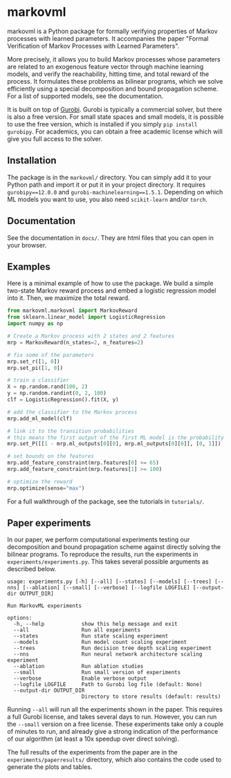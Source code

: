 # markovml

markovml is a Python package for formally verifying properties of Markov processes with learned parameters.
It accompanies the paper "Formal Verification of Markov Processes with Learned Parameters".

More precisely, it allows you to build Markov processes whose parameters are related to an exogenous feature vector through machine learning models, and verify the reachability, hitting time, and total reward of the process. It formulates these problems as bilinear programs, which we solve efficiently using a special decomposition and bound propagation scheme. For a list of supported models, see the documentation.

It is built on top of [Gurobi](https://www.gurobi.com/). Gurobi is typically a commercial solver, but there is also a free version. For small state spaces and small models, it is possible to use the free version, which is installed if you simply `pip install gurobipy`. For academics, you can obtain a free academic license which will give you full access to the solver.

## Installation

The package is in the `markovml/` directory. You can simply add it to your Python path and import it or put it in your project directory. It requires `gurobipy==12.0.0` and `gurobi-machinelearning==1.5.1`. Depending on which ML models you want to use, you also need `scikit-learn` and/or `torch`.

## Documentation

See the documentation in `docs/`. They are html files that you can open in your browser.

## Examples

Here is a minimal example of how to use the package. We build a simple two-state Markov reward process and embed a logistic regression model into it. Then, we maximize the total reward.

```python
from markovml.markovml import MarkovReward
from sklearn.linear_model import LogisticRegression
import numpy as np

# Create a Markov process with 2 states and 2 features
mrp = MarkovReward(n_states=2, n_features=2)

# fix some of the parameters
mrp.set_r([1, 0])
mrp.set_pi([1, 0])

# train a classifier
X = np.random.rand(100, 2)
y = np.random.randint(0, 2, 100)
clf = LogisticRegression().fit(X, y)

# add the classifier to the Markov process
mrp.add_ml_model(clf)

# link it to the transition probabilities
# this means the first output of the first ML model is the probability of transitioning to the second state
mrp.set_P([[1 - mrp.ml_outputs[0][0], mrp.ml_outputs[0][0]], [0, 1]])

# set bounds on the features
mrp.add_feature_constraint(mrp.features[0] >= 65)
mrp.add_feature_constraint(mrp.features[1] >= 100)

# optimize the reward
mrp.optimize(sense="max")
```

For a full walkthrough of the package, see the tutorials in `tutorials/`.

## Paper experiments

In our paper, we perform computational experiments testing our decomposition and bound propagation scheme against directly solving the bilinear programs. To reproduce the results, run the experiments in `experiments/experiments.py`. This takes several possible arguments as described below.

```
usage: experiments.py [-h] [--all] [--states] [--models] [--trees] [--nns] [--ablation] [--small] [--verbose] [--logfile LOGFILE] [--output-dir OUTPUT_DIR]

Run MarkovML experiments

options:
  -h, --help            show this help message and exit
  --all                 Run all experiments
  --states              Run state scaling experiment
  --models              Run model count scaling experiment
  --trees               Run decision tree depth scaling experiment
  --nns                 Run neural network architecture scaling experiment
  --ablation            Run ablation studies
  --small               Run small version of experiments
  --verbose             Enable verbose output
  --logfile LOGFILE     Path to Gurobi log file (default: None)
  --output-dir OUTPUT_DIR
                        Directory to store results (default: results)
```

Running `--all` will run all the experiments shown in the paper. This requires a full Gurobi license, and takes several days to run. However, you can run the `--small` version on a free license. These experiments take only a couple of minutes to run, and already give a strong indication of the performance of our algorithm (at least a 10x speedup over direct solving).

The full results of the experiments from the paper are in the `experiments/paperresults/` directory, which also contains the code used to generate the plots and tables.